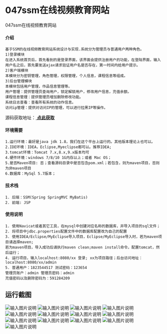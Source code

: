 # 047ssm在线视频教育网站
047ssm在线视频教育网站


#### 介绍
````
基于SSM的在线视频教育网站系统设计与实现.系统分为管理员与普通用户两种角色。
1)登录模块
在进入系统首页后，首先看到的是登录界面，该界面会提供注册用户的功能，在登陆界面，输入用户名之后，首先要发送ajax请求验证用户名是否存在，第一时间内给用户提示。
2)客户端模块
本模块分为密钥管理，角色管理，权限管理，个人信息，课程信息等组成。
3)后台管理模块
本模块包括用户管理，作品信息管理等。 
用户管理：提供管理员查询用户，锁定解锁用户，修改用户信息，充值余额。 
课程信息管理：提供管理员增加删除修改功能。 
系统日志查看：查看所有系统的动作信息。 
访问ip管理：提供对访问IP的管理，可以进行拉黑IP等操作。
````
源码获取地址：[ **点此获取** ](http://www.shuyue.fun/?type=productinfo&id=148)

#### 环境需要
```
1.运行环境：最好是java jdk 1.8，我们在这个平台上运行的。其他版本理论上也可以。
2.IDE环境：IDEA，Eclipse,Myeclipse都可以。推荐IDEA;
3.tomcat环境：Tomcat 7.x,8.x,9.x版本均可
4.硬件环境：windows 7/8/10 1G内存以上；或者 Mac OS；
5.是否Maven项目: 否；查看源码目录中是否包含pom.xml；若包含，则为maven项目，否则为非maven项目
6.数据库：MySql 5.7版本；
```

#### 技术栈
```
1. 后端：SSM(Spring SpringMVC MyBatis)
2. 前端: JSP
```

#### 使用说明
```
1. 使用Navicat或者其它工具，在mysql中创建对应名称的数据库，并导入项目的sql文件；
2. 将项目中jdbc.properties配置文件中的数据库配置改为自己的配置
3. 使用IDEA/Eclipse/MyEclipse导入项目，Eclipse/MyEclipse导入时，若为maven项目请选择maven;
若为maven项目，导入成功后请执行maven clean;maven install命令，配置tomcat，然后运行；
4. 运行项目，输入localhost:8080/xx 登录; xx为项目路径；后台访问地址：localhost:8080/xx/admin
5. 普通用户：1823544517 测试密码：123654
管理员账户：admin 管理员密码：admin
充值密码以及删除密码为：591284209
```
## 运行截图
![输入图片说明](https://images.gitee.com/uploads/images/2021/0315/104743_b005d9b8_863230.png "屏幕截图.png")
![输入图片说明](https://images.gitee.com/uploads/images/2021/0315/105052_fc0614f5_863230.png "屏幕截图.png")
![输入图片说明](https://images.gitee.com/uploads/images/2021/0315/105103_da7f511b_863230.png "屏幕截图.png")
![输入图片说明](https://images.gitee.com/uploads/images/2021/0315/105113_bf83b2d4_863230.png "屏幕截图.png")
![输入图片说明](https://images.gitee.com/uploads/images/2021/0315/105124_b19f35d6_863230.png "屏幕截图.png")
![输入图片说明](https://images.gitee.com/uploads/images/2021/0315/105134_73363dbb_863230.png "屏幕截图.png")
![输入图片说明](https://images.gitee.com/uploads/images/2021/0315/105147_18d64fab_863230.png "屏幕截图.png")
![输入图片说明](https://images.gitee.com/uploads/images/2021/0315/105156_4a246094_863230.png "屏幕截图.png")
![输入图片说明](https://images.gitee.com/uploads/images/2021/0315/105205_d74e210b_863230.png "屏幕截图.png")
![输入图片说明](https://images.gitee.com/uploads/images/2021/0315/105215_a8098787_863230.png "屏幕截图.png")
![输入图片说明](https://images.gitee.com/uploads/images/2021/0315/105225_8afc1027_863230.png "屏幕截图.png")
![输入图片说明](https://images.gitee.com/uploads/images/2021/0315/105237_95170844_863230.png "屏幕截图.png")
![输入图片说明](https://images.gitee.com/uploads/images/2021/0315/105247_6f53c0ff_863230.png "屏幕截图.png")

